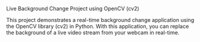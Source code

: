 Live Background Change Project using OpenCV (cv2)



This project demonstrates a real-time background change application using the OpenCV library (cv2) in Python. With this application, you can replace the background of a live video stream from your webcam in real-time.

